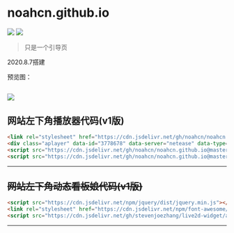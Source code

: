 # noahcn.github.io 
[![](https://img.shields.io/badge/blog-@champyin-red.svg)](http://blog.cjl0.cn)
[![](https://data.jsdelivr.com/v1/package/gh/noahcn/noahcn.github.io/badge)](https://www.jsdelivr.com/package/gh/noahcn/noahcn.github.io)

>只是一个引导页

2020.8.7搭建

预览图：

[![](https://cdn.jsdelivr.net/gh/noahcn/cdn@master/cjlhtml.png)](https://noahcn.github.io/)
----

## 网站左下角播放器代码(v1版)
```html
<link rel="stylesheet" href="https://cdn.jsdelivr.net/gh/noahcn/noahcn.github.io@master/APlayer.min.css">  
<div class="aplayer" data-id="3778678" data-server="netease" data-type="playlist" data-fixed="true" data-autoplay="true"   data-volume="0.6" ></div>
<script src="https://cdn.jsdelivr.net/gh/noahcn/noahcn.github.io@master/APlayer.min.js"></script>
<script src="https://cdn.jsdelivr.net/gh/noahcn/noahcn.github.io@master/Meting.min.js"></script>	
```
----

## ~~网站左下角动态看板娘代码(v1版)~~
```html
<script src="https://cdn.jsdelivr.net/npm/jquery/dist/jquery.min.js"></script>
<link rel="stylesheet" href="https://cdn.jsdelivr.net/npm/font-awesome/css/font-awesome.min.css"/>
<script src="https://cdn.jsdelivr.net/gh/stevenjoezhang/live2d-widget/autoload.js"></script>
```
----

